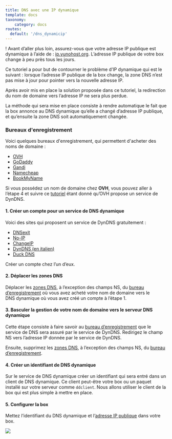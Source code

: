 ```yaml
---
title: DNS avec une IP dynamique
template: docs
taxonomy:
    category: docs
routes:
  default: '/dns_dynamicip'
---
```


! Avant d’aller plus loin, assurez-vous que votre adresse IP publique est dynamique à l’aide de : [ip.yunohost.org](http://ip.yunohost.org/). L’adresse IP publique de votre box change à peu près tous les jours.

Ce tutoriel a pour but de contourner le problème d’IP dynamique qui est le suivant : lorsque l’adresse IP publique de la box change, la zone DNS n’est pas mise à jour pour pointer vers la nouvelle adresse IP.

Après avoir mis en place la solution proposée dans ce tutoriel, la redirection du nom de domaine vers l’adresse IP ne sera plus perdue.

La méthode qui sera mise en place consiste à rendre automatique le fait que la box annonce au DNS dynamique qu’elle a changé d’adresse IP publique, et qu’ensuite la zone DNS soit automatiquement changée.

### Bureaux d'enregistrement
Voici quelques bureaux d'enregistrement, qui permettent d'acheter des noms de domaine :
* [OVH](http://ovh.com/)
* [GoDaddy](https://godaddy.com/)
* [Gandi](http://gandi.net/)
* [Namecheap](https://www.namecheap.com/)
* [BookMyName](https://www.bookmyname.com/)

Si vous possédez un nom de domaine chez **OVH**, vous pouvez aller à l’étape 4 et suivre ce [tutoriel](/OVH) étant donné qu’OVH propose un service de DynDNS.

#### 1. Créer un compte pour un service de DNS dynamique

Voici des sites qui proposent un service de DynDNS gratuitement :
* [DNSexit](https://www.dnsexit.com/Direct.sv?cmd=dynDns)
* [No-IP](https://www.noip.com/remote-access)
* [ChangeIP](https://changeip.com)
* [DynDNS (en italien)](https://dyndns.it)
* [Duck DNS](https://www.duckdns.org/)

Créer un compte chez l’un d’eux.

#### 2. Déplacer les zones DNS
Déplacer les [zones DNS](/dns_config), à l’exception des champs NS, du [bureau d’enregistrement](#registrar) où vous avez acheté votre nom de domaine vers le DNS dynamique où vous avez créé un compte à l’étape 1.

#### 3. Basculer la gestion de votre nom de domaine vers le serveur DNS dynamique
Cette étape consiste à faire savoir au [bureau d’enregistrement](#registrar) que le service de DNS sera assuré par le service de DynDNS.
Redirigez le champ NS vers l’adresse IP donnée par le service de DynDNS.

Ensuite, supprimez les [zones DNS](/dns_config), à l’exception des champs NS, du [bureau d’enregistrement](#registrar).

#### 4. Créer un identifiant de DNS dynamique
Sur le service de DNS dynamique créer un identifiant qui sera entré dans un client de DNS dynamique.
Ce client peut-être votre box ou un paquet installé sur votre serveur comme `ddclient`.
Nous allons utiliser le client de la box qui est plus simple à mettre en place.

#### 5. Configurer la box
Mettez l’identifiant du DNS dynamique et l’[adresse IP publique](http://ip.yunohost.org/) dans votre box.

![](image://dns_dynamic-ip_box_conf.png?resize=600)
